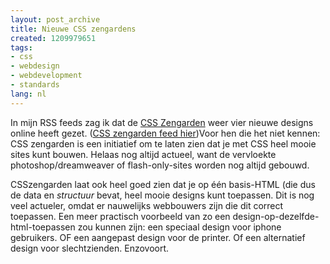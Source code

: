 ```yaml
---
layout: post_archive
title: Nieuwe CSS zengardens
created: 1209979651
tags:
- css
- webdesign
- webdevelopment
- standards
lang: nl
---
```

In mijn RSS feeds zag ik dat de [CSS Zengarden](http://www.csszengarden.com/?cssfile=/213/213.css&page=0) weer vier nieuwe designs online heeft gezet. ([CSS zengarden feed hier](http://www.csszengarden.com/zengarden.xml))Voor hen die het niet kennen: CSS zengarden is een initiatief om te laten zien dat je met CSS heel mooie sites kunt bouwen. Helaas nog altijd actueel, want de vervloekte photoshop/dreamweaver of flash-only-sites worden nog altijd gebouwd.

CSSzengarden laat ook heel goed zien dat je op één basis-HTML (die dus de data en _structuur_ bevat, heel mooie designs kunt toepassen. Dit is nog veel actueler, omdat er nauwelijks webbouwers zijn die dit correct toepassen. Een meer practisch voorbeeld van zo een design-op-dezelfde-html-toepassen zou kunnen zijn: een speciaal design voor iphone gebruikers. OF een aangepast design voor de printer. Of een alternatief design voor slechtzienden. Enzovoort. <!--break-->
